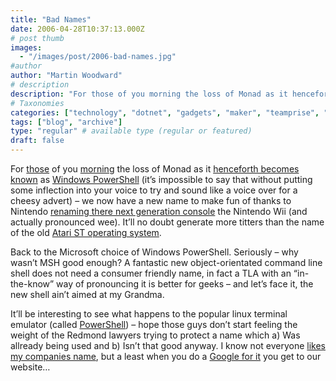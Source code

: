 ```yaml
---
title: "Bad Names"
date: 2006-04-28T10:37:13.000Z
# post thumb
images:
  - "/images/post/2006-bad-names.jpg"
#author
author: "Martin Woodward"
# description
description: "For those of you morning the loss of Monad as it henceforth becomes known as Windows PowerShell (it’s impossible to say that without putting."
# Taxonomies
categories: ["technology", "dotnet", "gadgets", "maker", "teamprise", "web"]
tags: ["blog", "archive"]
type: "regular" # available type (regular or featured)
draft: false
---
```

For [those](http://notgartner.com/posts/4135.aspx) of you [morning](http://www.hanselman.com/blog/MourningMonadThisWholeMonadMSHMicrosoftCommandShellPowerShellThingIsTearingMeUpInside.aspx) the loss of Monad as it [henceforth becomes known](http://tomshardware.co.uk/2006/04/25/powershell_windows_command_line_to_ship_q4/) as [Windows PowerShell](http://go.microsoft.com/fwlink/?linkid=64772&clcid=0x409) (it’s impossible to say that without putting some inflection into your voice to try and sound like a voice over for a cheesy advert) – we now have a new name to make fun of thanks to Nintendo [renaming there next generation console](http://www.engadget.com/2006/04/27/wii-know-wii-feel-the-same-way/) the Nintendo Wii (and actually pronounced wee).  It’ll no doubt generate more titters than the name of the old [Atari ST operating system](http://en.wikipedia.org/wiki/Atari_TOS).

Back to the Microsoft choice of Windows PowerShell.  Seriously – why wasn’t MSH good enough?  A fantastic new object-orientated command line shell does not need a consumer friendly name, in fact a TLA with an “in-the-know” way of pronouncing it is better for geeks – and let’s face it, the new shell ain’t aimed at my Grandma.

It’ll be interesting to see what happens to the popular linux terminal emulator (called [PowerShell](http://powershell.sourceforge.net/)) – hope those guys don’t start feeling the weight of the Redmond lawyers trying to protect a name which a) Was allready being used and b) Isn’t that good anyway.  I know not everyone [likes my companies name](http://blog.dragonsharp.com/?p=52), but a least when you do a [Google for it](http://www.google.com/search?q=teamprise) you get to our website…